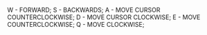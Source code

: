 W - FORWARD;
S - BACKWARDS;
A - MOVE CURSOR COUNTERCLOCKWISE;
D - MOVE CURSOR CLOCKWISE;
E - MOVE COUNTERCLOCKWISE;
Q - MOVE CLOCKWISE;
